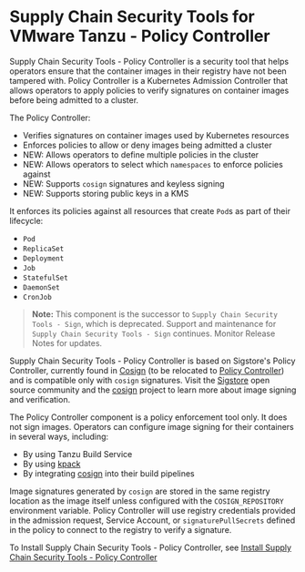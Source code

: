 # Supply Chain Security Tools for VMware Tanzu - Policy Controller

Supply Chain Security Tools - Policy Controller is a security tool that helps
operators ensure that the container images in their registry have not been
tampered with. Policy Controller is a Kubernetes Admission Controller that
allows operators to apply policies to verify signatures on container images
before being admitted to a cluster.

The Policy Controller:

- Verifies signatures on container images used by Kubernetes resources
- Enforces policies to allow or deny images being admitted a cluster
- NEW: Allows operators to define multiple policies in the cluster
- NEW: Allows operators to select which `namespaces` to enforce policies against
- NEW: Supports `cosign` signatures and keyless signing
- NEW: Supports storing public keys in a KMS

It enforces its policies against all resources that create `Pod`s as part of their lifecycle:

* `Pod`
* `ReplicaSet`
* `Deployment`
* `Job`
* `StatefulSet`
* `DaemonSet`
* `CronJob`

>**Note:** This component is the successor to `Supply Chain Security Tools - Sign`, which is deprecated. Support and maintenance for `Supply Chain Security Tools - Sign` continues. Monitor Release Notes for updates.

Supply Chain Security Tools - Policy Controller is based on Sigstore's Policy Controller, currently found in
[Cosign](https://github.com/sigstore/cosign) (to be relocated to
[Policy Controller](https://github.com/sigstore/policy-controller)) and is compatible only with `cosign` signatures. Visit the [Sigstore](https://www.sigstore.dev/) open source community and the [cosign](https://docs.sigstore.dev/cosign/overview) project to learn more about image signing and verification.

The Policy Controller component is a policy enforcement tool only. It does not sign images. Operators can configure image signing for their containers in several ways, including:

* By using Tanzu Build Service
* By using [kpack](https://github.com/pivotal/kpack/blob/main/docs/tutorial.md)
* By integrating [cosign](https://docs.sigstore.dev/cosign/overview) into their build pipelines

Image signatures generated by `cosign` are stored in the same registry location as the image itself unless configured with the `COSIGN_REPOSITORY` environment variable. Policy Controller will use registry credentials provided in the admission request, Service Account, or `signaturePullSecrets` defined in the policy to connect to the registry to verify a signature.

To Install Supply Chain Security Tools - Policy Controller, see [Install Supply Chain Security Tools - Policy Controller
](install-scst-policy.md)
